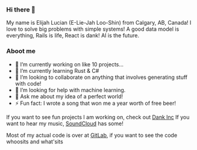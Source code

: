 ### Hi there 👋

My name is Elijah Lucian (E-Lie-Jah Loo-Shin) from Calgary, AB, Canada! I love to solve big problems with simple systems! A good data model is everything, Rails is life, React is dank! AI is the future.

### Aboot me

- 🔭 I’m currently working on like 10 projects...
- 🌱 I’m currently learning Rust & C#
- 👯 I’m looking to collaborate on anything that involves generating stuff with code!
- 🤔 I’m looking for help with machine learning.
- 💬 Ask me about my idea of a perfect world!
- ⚡ Fun fact: I wrote a song that won me a year worth of free beer!

If you want to see fun projects I am working on, check out [Dank Inc](https://github.com/dank-inc/)
If you want to hear my music, [SoundCloud](https://soundcloud.com/elijahlucian) has some!

Most of my actual code is over at [GitLab](https://gitlab.com/elijahlucian), if you want to see the code whoosits and what'sits

